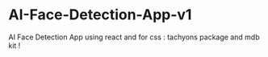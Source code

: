 # AI-Face-Detection-App-v1
AI Face Detection App using react and for css : tachyons package and mdb kit !
